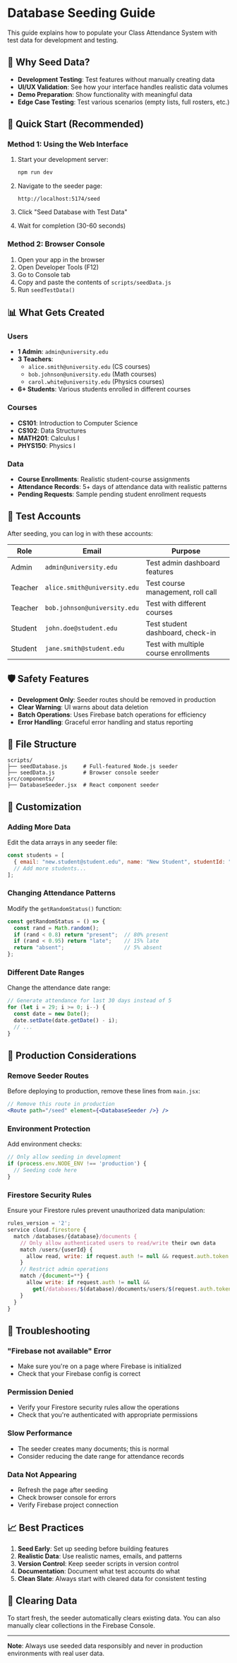 # Database Seeding Guide

This guide explains how to populate your Class Attendance System with test data for development and testing.

## 🎯 Why Seed Data?

- **Development Testing**: Test features without manually creating data
- **UI/UX Validation**: See how your interface handles realistic data volumes
- **Demo Preparation**: Show functionality with meaningful data
- **Edge Case Testing**: Test various scenarios (empty lists, full rosters, etc.)

## 🚀 Quick Start (Recommended)

### Method 1: Using the Web Interface

1. Start your development server:
   ```bash
   npm run dev
   ```

2. Navigate to the seeder page:
   ```
   http://localhost:5174/seed
   ```

3. Click "Seed Database with Test Data"

4. Wait for completion (30-60 seconds)

### Method 2: Browser Console

1. Open your app in the browser
2. Open Developer Tools (F12)
3. Go to Console tab
4. Copy and paste the contents of `scripts/seedData.js`
5. Run `seedTestData()`

## 📊 What Gets Created

### Users
- **1 Admin**: `admin@university.edu`
- **3 Teachers**: 
  - `alice.smith@university.edu` (CS courses)
  - `bob.johnson@university.edu` (Math courses)
  - `carol.white@university.edu` (Physics courses)
- **6+ Students**: Various students enrolled in different courses

### Courses
- **CS101**: Introduction to Computer Science
- **CS102**: Data Structures  
- **MATH201**: Calculus I
- **PHYS150**: Physics I

### Data
- **Course Enrollments**: Realistic student-course assignments
- **Attendance Records**: 5+ days of attendance data with realistic patterns
- **Pending Requests**: Sample pending student enrollment requests

## 🧪 Test Accounts

After seeding, you can log in with these accounts:

| Role | Email | Purpose |
|------|-------|---------|
| Admin | `admin@university.edu` | Test admin dashboard features |
| Teacher | `alice.smith@university.edu` | Test course management, roll call |
| Teacher | `bob.johnson@university.edu` | Test with different courses |
| Student | `john.doe@student.edu` | Test student dashboard, check-in |
| Student | `jane.smith@student.edu` | Test with multiple course enrollments |

## 🛡️ Safety Features

- **Development Only**: Seeder routes should be removed in production
- **Clear Warning**: UI warns about data deletion
- **Batch Operations**: Uses Firebase batch operations for efficiency
- **Error Handling**: Graceful error handling and status reporting

## 📂 File Structure

```
scripts/
├── seedDatabase.js     # Full-featured Node.js seeder
├── seedData.js         # Browser console seeder
src/components/
├── DatabaseSeeder.jsx  # React component seeder
```

## 🔧 Customization

### Adding More Data

Edit the data arrays in any seeder file:

```javascript
const students = [
  { email: "new.student@student.edu", name: "New Student", studentId: "ST999" },
  // Add more students...
];
```

### Changing Attendance Patterns

Modify the `getRandomStatus()` function:

```javascript
const getRandomStatus = () => {
  const rand = Math.random();
  if (rand < 0.8) return "present";  // 80% present
  if (rand < 0.95) return "late";    // 15% late  
  return "absent";                   // 5% absent
};
```

### Different Date Ranges

Change the attendance date range:

```javascript
// Generate attendance for last 30 days instead of 5
for (let i = 29; i >= 0; i--) {
  const date = new Date();
  date.setDate(date.getDate() - i);
  // ...
}
```

## 🚨 Production Considerations

### Remove Seeder Routes

Before deploying to production, remove these lines from `main.jsx`:

```jsx
// Remove this route in production
<Route path="/seed" element={<DatabaseSeeder />} />
```

### Environment Protection

Add environment checks:

```javascript
// Only allow seeding in development
if (process.env.NODE_ENV !== 'production') {
  // Seeding code here
}
```

### Firestore Security Rules

Ensure your Firestore rules prevent unauthorized data manipulation:

```javascript
rules_version = '2';
service cloud.firestore {
  match /databases/{database}/documents {
    // Only allow authenticated users to read/write their own data
    match /users/{userId} {
      allow read, write: if request.auth != null && request.auth.token.email == userId;
    }
    // Restrict admin operations
    match /{document=**} {
      allow write: if request.auth != null && 
        get(/databases/$(database)/documents/users/$(request.auth.token.email)).data.role == 'admin';
    }
  }
}
```

## 🐛 Troubleshooting

### "Firebase not available" Error
- Make sure you're on a page where Firebase is initialized
- Check that your Firebase config is correct

### Permission Denied
- Verify your Firestore security rules allow the operations
- Check that you're authenticated with appropriate permissions

### Slow Performance
- The seeder creates many documents; this is normal
- Consider reducing the date range for attendance records

### Data Not Appearing
- Refresh the page after seeding
- Check browser console for errors
- Verify Firebase project connection

## 📈 Best Practices

1. **Seed Early**: Set up seeding before building features
2. **Realistic Data**: Use realistic names, emails, and patterns
3. **Version Control**: Keep seeder scripts in version control
4. **Documentation**: Document what test accounts do what
5. **Clean Slate**: Always start with cleared data for consistent testing

## 🔄 Clearing Data

To start fresh, the seeder automatically clears existing data. You can also manually clear collections in the Firebase Console.

---

**Note**: Always use seeded data responsibly and never in production environments with real user data.
